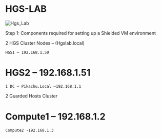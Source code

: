 # HGS-LAB
![Hgs_Lab](https://user-images.githubusercontent.com/71546848/179957263-bdd98fe3-feaa-44bd-afea-f63aabcaffd1.jpg)

Step 1: Components required for setting up a Shielded VM environment

2 HGS Cluster Nodes – 	(Hgslab.local)

    HGS1 – 192.168.1.50

# HGS2 – 192.168.1.51

    1 DC – Pikachu.Local –192.168.1.1
2 Guarded Hosts Cluster

# Compute1 – 192.168.1.2

    Compute2 -192.168.1.3
